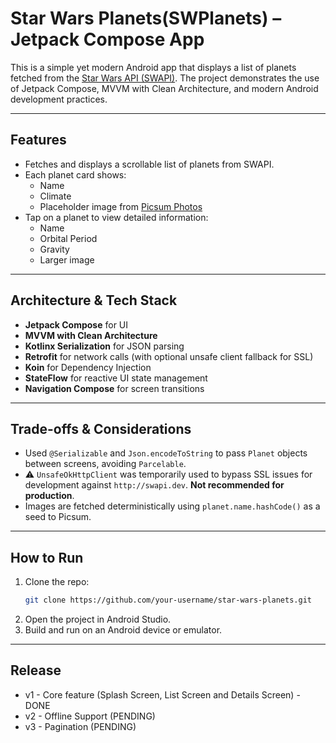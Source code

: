 # Star Wars Planets(SWPlanets) – Jetpack Compose App

This is a simple yet modern Android app that displays a list of planets fetched from the [Star Wars API (SWAPI)](https://swapi.dev). The project demonstrates the use of Jetpack Compose, MVVM with Clean Architecture, and modern Android development practices.

---

## Features

- Fetches and displays a scrollable list of planets from SWAPI.
- Each planet card shows:
  - Name
  - Climate
  - Placeholder image from [Picsum Photos](https://picsum.photos)
- Tap on a planet to view detailed information:
  - Name
  - Orbital Period
  - Gravity
  - Larger image

---

## Architecture & Tech Stack

- **Jetpack Compose** for UI
- **MVVM with Clean Architecture**
- **Kotlinx Serialization** for JSON parsing
- **Retrofit** for network calls (with optional unsafe client fallback for SSL)
- **Koin** for Dependency Injection
- **StateFlow** for reactive UI state management
- **Navigation Compose** for screen transitions

---

## Trade-offs & Considerations

- Used `@Serializable` and `Json.encodeToString` to pass `Planet` objects between screens, avoiding `Parcelable`.
- ⚠️ `UnsafeOkHttpClient` was temporarily used to bypass SSL issues for development against `http://swapi.dev`. **Not recommended for production**.
- Images are fetched deterministically using `planet.name.hashCode()` as a seed to Picsum.

---

## How to Run

1. Clone the repo:
   ```bash
   git clone https://github.com/your-username/star-wars-planets.git
   ```
2. Open the project in Android Studio.
3. Build and run on an Android device or emulator.

---

## Release 

- v1 - Core feature (Splash Screen, List Screen and Details Screen) - DONE
- v2 - Offline Support (PENDING)
- v3 - Pagination (PENDING)
